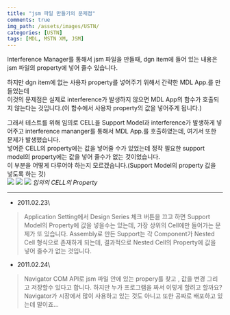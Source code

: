 ```yaml
---
title: "jsm 파일 만들기의 문제점"
comments: true 
img_path: /assets/images/USTN/
categories: [USTN]
tags: [MDL, MSTN XM, JSM]
---
```


Interference Manager를 통해서 jsm 파일을 만들때, dgn item에 들어 있는 내용은 jsm 파일의 property에 넣어 줄수 있습니다.

하지만 dgn item에 없는 사용자 property를 넣어주기 위해서 간략한 MDL App.를 만들었는데\
이것의 문제점은 실제로 interference가 발생하지 않으면 MDL App의 함수가 호출되지 않는다는 것입니다.(이 함수에서 사용자 property의 값을 넣어주게 됩니다.)

그래서 테스트를 위해 임의로 CELL을 Support Model과 interference가 발생하게 넣어주고 interference mananger를 통해서 MDL App.를 호출하였는데, 여기서 또한 문제가 발생했습니다.\
넣어준 CELL의 property에는 값을 넣어줄 수가 있었는데 정작 필요한 support model의 property에는 값을 넣어 줄수가 없는 것이었습니다.\
이 부분을 어떻게 다루어야 하는지 모르겠습니다.(Support Model의 property 값을 넣도록 하는 것)\
![](2011-07-05-58.png)
![](2011-07-05-59.png)
![](2011-07-05-60.png)
_임의의 CELL의 Property_

---
* 2011.02.23\
> Application Setting에서 Design Series 체크 버튼을 끄고 하면 Support Model의 Property에 값을 넣을수는 있는데,
> 가장 상위의 Cell에만 들어가는 문제가 또 있습니다.
> Assembly로 만든 Support는 각 Component가 Nested Cell 형식으로 존재하게 되는데,
> 결과적으로 Nested Cell의 Property에 값을 넣어 줄수가 없는 것입니다.

* 2011.02.24\
> Navigator COM API로 jsm 파일 안에 있는 propery를 찾고 , 값을 변경 그리고 저장할수 있다고 합니다.
> 하지만 누가 프로그램을 짜서 이렇게 할려고 할까요? Navigator가 시장에서 많이 사용하고 있는 것도 아니고 또한 공짜로 배포하고 있는데 말이죠...